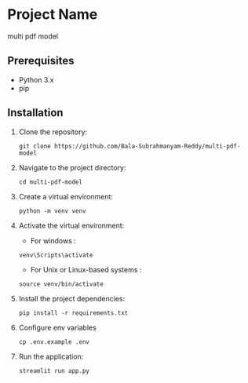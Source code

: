 # Project Name

multi pdf model

## Prerequisites

- Python 3.x
- pip

## Installation

1. Clone the repository:

   ```shell
   git clone https://github.com/Bala-Subrahmanyam-Reddy/multi-pdf-model
   ```

2. Navigate to the project directory:

   ```shell
   cd multi-pdf-model
   ```

3. Create a virtual environment:

   ```shell
   python -m venv venv
   ```

4. Activate the virtual environment:

   - For windows :

   ```shell
   venv\Scripts\activate
   ```

   - For Unix or Linux-based systems :

   ```shell
   source venv/bin/activate
   ```

5. Install the project dependencies:

   ```shell
   pip install -r requirements.txt
   ```

6. Configure env variables

   ```shell
   cp .env.example .env
   ```

7. Run the application:

   ```shell
   streamlit run app.py
   ```
